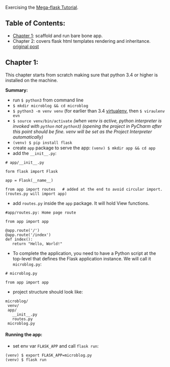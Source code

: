 Exercising the [Mega-flask Tutorial](https://blog.miguelgrinberg.com/post/the-flask-mega-tutorial-part-i-hello-world).

## Table of Contents:
 * [Chapter 1](##chapter-1): scaffold and run bare bone app.
 * Chapter 2: covers flask html templates rendering and inheritance. [original post](https://blog.miguelgrinberg.com/post/the-flask-mega-tutorial-part-ii-templates)

## Chapter 1:
This chapter starts from scratch making sure that python 3.4 or higher is installed on the machine.

**Summary:**
 * run `$ python3` from command line
 * `$ mkdir microblog && cd microblog`
 * `$ python3 -m venv venv` (for earlier than 3.4 [virtualenv](https://virtualenv.pypa.io/en/stable/), then `$ viraulenv evn`
 * `$ source venv/bin/activate`
 _(when venv is active, python interpreter is invoked with `python` not `python3`)_
 _(opening the project in PyCharm after this point should be fine. venv will be set as the Project Interpreter automatically)_
 * `(venv) $ pip install flask`
 * create `app` package to serve the app: `(venv) $ mkdir app && cd app`
 * add the `__init__.py`:
 ``` python3
 # app/__init__.py

 form flask import Flask

 app = Flask(__name__)

 from app import routes   # added at the end to avoid circular import. (routes.py will import app)
 ```
 * add `routes.py` inside the `app` package. It will hold View functions.
 ``` python3
 #app/routes.py: Home page route

 from app import app

@app.route('/')
@app.route('/index')
def index():
    return "Hello, World!"
 ```
 * To complete the application, you need to have a Python script at the top-level that defines the Flask application instance. We will call it `microblog.py`:
 ``` python3
 # microblog.py

 from app import app
 ```
 * project structure should look like:
 ```
 microblog/
  venv/
  app/
    __init__.py
    routes.py
  microblog.py
 ```

#### Running the app:
 * set env var `FLASK_APP` and call `flask run`:
 ``` shell
 (venv) $ export FLASK_APP=microblog.py
 (venv) $ flask run
 ```